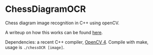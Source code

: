 # ChessDiagramOCR
Chess diagram image recognition in C++ using openCV.

A writeup on how this works can be found [here](https://fratajcz.dev/chessOCR/chessOCR.html).

Dependencies: a recent C++ compiler, [OpenCV 4](https://opencv.org/opencv-4-0/). Compile with make, usage is `./chessOCR [image]`.
